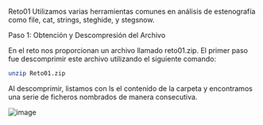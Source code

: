 
Reto01
Utilizamos varias herramientas comunes en análisis de estenografía como file, cat, strings, steghide, y
stegsnow.

Paso 1: Obtención y Descompresión del Archivo

En el reto nos proporcionan un archivo llamado reto01.zip. El primer paso fue descomprimir este archivo
utilizando el siguiente comando:

```bash
unzip Reto01.zip
```

Al descomprimir, listamos con ls el contenido de la carpeta y encontramos una serie de ficheros
nombrados de manera consecutiva.

![image](https://github.com/halexys/UciTeam1/assets/72656657/70fb7128-e9a2-48d2-a1a4-48a5494745f5)
